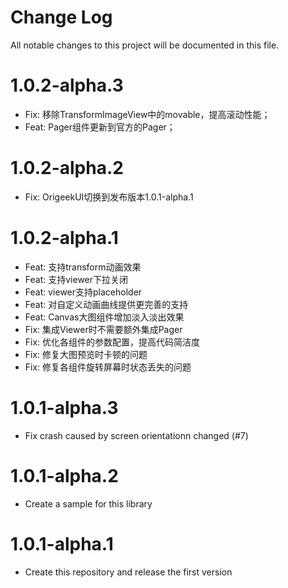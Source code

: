 # Change Log
All notable changes to this project will be documented in this file. 

# 1.0.2-alpha.3
- Fix: 移除TransformImageView中的movable，提高滚动性能；
- Feat: Pager组件更新到官方的Pager；

# 1.0.2-alpha.2
- Fix: OrigeekUI切换到发布版本1.0.1-alpha.1

# 1.0.2-alpha.1
- Feat: 支持transform动画效果
- Feat: 支持viewer下拉关闭
- Feat: viewer支持placeholder
- Feat: 对自定义动画曲线提供更完善的支持
- Feat: Canvas大图组件增加淡入淡出效果
- Fix: 集成Viewer时不需要额外集成Pager
- Fix: 优化各组件的参数配置，提高代码简洁度
- Fix: 修复大图预览时卡顿的问题
- Fix: 修复各组件旋转屏幕时状态丢失的问题

# 1.0.1-alpha.3
- Fix crash caused by screen orientationn changed (#7)

# 1.0.1-alpha.2
- Create a sample for this library

# 1.0.1-alpha.1
- Create this repository and release the first version
